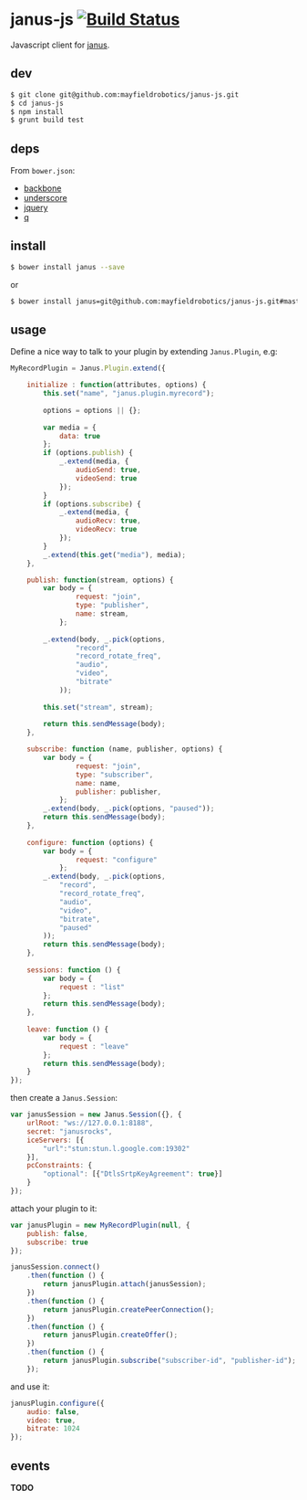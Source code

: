 # janus-js [![Build Status](https://magnum.travis-ci.com/mayfieldrobotics/janus-js.svg?token=qHBoPmgQbWPVxfoYZkz1)](https://magnum.travis-ci.com/mayfieldrobotics/janus-js)

Javascript client for [janus](https://github.com/meetecho/janus-gateway).

## dev

```bash
$ git clone git@github.com:mayfieldrobotics/janus-js.git
$ cd janus-js
$ npm install
$ grunt build test
```

## deps

From `bower.json`:

* [backbone](http://backbonejs.org/)
* [underscore](http://underscorejs.org/)
* [jquery](http://jquery.com/)
* [q](https://github.com/kriskowal/q)

## install

```bash
$ bower install janus --save
```

or

```bash
$ bower install janus=git@github.com:mayfieldrobotics/janus-js.git#master --save
```

## usage

Define a nice way to talk to your plugin by extending `Janus.Plugin`, e.g:

```js
MyRecordPlugin = Janus.Plugin.extend({

    initialize : function(attributes, options) {
        this.set("name", "janus.plugin.myrecord");
        
        options = options || {};
        
        var media = {
            data: true
        };
        if (options.publish) {
            _.extend(media, {
                audioSend: true,
                videoSend: true
            });
        }
        if (options.subscribe) {
            _.extend(media, {
                audioRecv: true,
                videoRecv: true
            });
        }
        _.extend(this.get("media"), media);
    },

    publish: function(stream, options) {
        var body = {
                request: "join",
                type: "publisher",
                name: stream,
            };
        
        _.extend(body, _.pick(options,
                "record",
                "record_rotate_freq",
                "audio",
                "video",
                "bitrate"
            ));
        
        this.set("stream", stream);
        
        return this.sendMessage(body);
    },

    subscribe: function (name, publisher, options) {
        var body = {
                request: "join",
                type: "subscriber",
                name: name,
                publisher: publisher,
            };
        _.extend(body, _.pick(options, "paused"));
        return this.sendMessage(body);
    },
    
    configure: function (options) {
        var body = {
                request: "configure"
            };
        _.extend(body, _.pick(options,
            "record",
            "record_rotate_freq",
            "audio",
            "video",
            "bitrate",
            "paused"
        ));
        return this.sendMessage(body);
    },
    
    sessions: function () {
        var body = {
            request : "list"
        };
        return this.sendMessage(body);
    },
    
    leave: function () {
        var body = {
            request : "leave"
        };
        return this.sendMessage(body);
    }
});
```

then create a `Janus.Session`:

```js
var janusSession = new Janus.Session({}, {
    urlRoot: "ws://127.0.0.1:8188",
    secret: "janusrocks",
    iceServers: [{
        "url":"stun:stun.l.google.com:19302"
    }],
    pcConstraints: {
        "optional": [{"DtlsSrtpKeyAgreement": true}]
    }
});
```

attach your plugin to it:

```js
var janusPlugin = new MyRecordPlugin(null, {
    publish: false,
    subscribe: true
});

janusSession.connect()
    .then(function () {
        return janusPlugin.attach(janusSession);
    })
    .then(function () {
        return janusPlugin.createPeerConnection();
    })
    .then(function () {
        return janusPlugin.createOffer();
    })
    .then(function () {
        return janusPlugin.subscribe("subscriber-id", "publisher-id");
    });
```

and use it:

```js
janusPlugin.configure({
    audio: false,
    video: true,
    bitrate: 1024
});
```

## events

**TODO**
